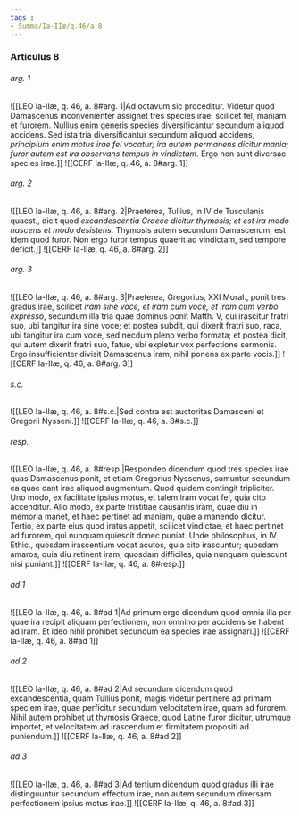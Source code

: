 ```yaml
---
tags : 
- Summa/Ia-IIæ/q.46/a.8
---
```


### Articulus 8

###### arg. 1
![[LEO Ia-IIæ, q. 46, a. 8#arg. 1|Ad octavum sic proceditur. Videtur quod Damascenus inconvenienter assignet tres species irae, scilicet fel, maniam et furorem. Nullius enim generis species diversificantur secundum aliquod accidens. Sed ista tria diversificantur secundum aliquod accidens, *principium enim motus irae fel vocatur; ira autem permanens dicitur mania; furor autem est ira observans tempus in vindictam*. Ergo non sunt diversae species irae.]]
![[CERF Ia-IIæ, q. 46, a. 8#arg. 1]]

###### arg. 2
![[LEO Ia-IIæ, q. 46, a. 8#arg. 2|Praeterea, Tullius, in IV de Tusculanis quaest., dicit quod *excandescentia Graece dicitur thymosis; et est ira modo nascens et modo desistens*. Thymosis autem secundum Damascenum, est idem quod furor. Non ergo furor tempus quaerit ad vindictam, sed tempore deficit.]]
![[CERF Ia-IIæ, q. 46, a. 8#arg. 2]]

###### arg. 3
![[LEO Ia-IIæ, q. 46, a. 8#arg. 3|Praeterea, Gregorius, XXI Moral., ponit tres gradus irae, scilicet *iram sine voce, et iram cum voce, et iram cum verbo expresso*, secundum illa tria quae dominus ponit Matth. V, qui irascitur fratri suo, ubi tangitur ira sine voce; et postea subdit, qui dixerit fratri suo, raca, ubi tangitur ira cum voce, sed necdum pleno verbo formata; et postea dicit, qui autem dixerit fratri suo, fatue, ubi expletur vox perfectione sermonis. Ergo insufficienter divisit Damascenus iram, nihil ponens ex parte vocis.]]
![[CERF Ia-IIæ, q. 46, a. 8#arg. 3]]

###### s.c.
![[LEO Ia-IIæ, q. 46, a. 8#s.c.|Sed contra est auctoritas Damasceni et Gregorii Nysseni.]]
![[CERF Ia-IIæ, q. 46, a. 8#s.c.]]

###### resp.
![[LEO Ia-IIæ, q. 46, a. 8#resp.|Respondeo dicendum quod tres species irae quas Damascenus ponit, et etiam Gregorius Nyssenus, sumuntur secundum ea quae dant irae aliquod augmentum. Quod quidem contingit tripliciter. Uno modo, ex facilitate ipsius motus, et talem iram vocat fel, quia cito accenditur. Alio modo, ex parte tristitiae causantis iram, quae diu in memoria manet, et haec pertinet ad maniam, quae a manendo dicitur. Tertio, ex parte eius quod iratus appetit, scilicet vindictae, et haec pertinet ad furorem, qui nunquam quiescit donec puniat. Unde philosophus, in IV Ethic., quosdam irascentium vocat acutos, quia cito irascuntur; quosdam amaros, quia diu retinent iram; quosdam difficiles, quia nunquam quiescunt nisi puniant.]]
![[CERF Ia-IIæ, q. 46, a. 8#resp.]]

###### ad 1
![[LEO Ia-IIæ, q. 46, a. 8#ad 1|Ad primum ergo dicendum quod omnia illa per quae ira recipit aliquam perfectionem, non omnino per accidens se habent ad iram. Et ideo nihil prohibet secundum ea species irae assignari.]]
![[CERF Ia-IIæ, q. 46, a. 8#ad 1]]

###### ad 2
![[LEO Ia-IIæ, q. 46, a. 8#ad 2|Ad secundum dicendum quod excandescentia, quam Tullius ponit, magis videtur pertinere ad primam speciem irae, quae perficitur secundum velocitatem irae, quam ad furorem. Nihil autem prohibet ut thymosis Graece, quod Latine furor dicitur, utrumque importet, et velocitatem ad irascendum et firmitatem propositi ad puniendum.]]
![[CERF Ia-IIæ, q. 46, a. 8#ad 2]]

###### ad 3
![[LEO Ia-IIæ, q. 46, a. 8#ad 3|Ad tertium dicendum quod gradus illi irae distinguuntur secundum effectum irae, non autem secundum diversam perfectionem ipsius motus irae.]]
![[CERF Ia-IIæ, q. 46, a. 8#ad 3]]

